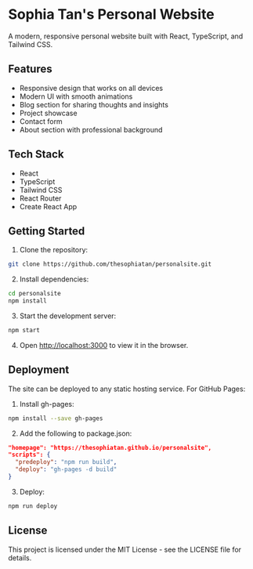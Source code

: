 # Sophia Tan's Personal Website

A modern, responsive personal website built with React, TypeScript, and Tailwind CSS.

## Features

- Responsive design that works on all devices
- Modern UI with smooth animations
- Blog section for sharing thoughts and insights
- Project showcase
- Contact form
- About section with professional background

## Tech Stack

- React
- TypeScript
- Tailwind CSS
- React Router
- Create React App

## Getting Started

1. Clone the repository:
```bash
git clone https://github.com/thesophiatan/personalsite.git
```

2. Install dependencies:
```bash
cd personalsite
npm install
```

3. Start the development server:
```bash
npm start
```

4. Open [http://localhost:3000](http://localhost:3000) to view it in the browser.

## Deployment

The site can be deployed to any static hosting service. For GitHub Pages:

1. Install gh-pages:
```bash
npm install --save gh-pages
```

2. Add the following to package.json:
```json
"homepage": "https://thesophiatan.github.io/personalsite",
"scripts": {
  "predeploy": "npm run build",
  "deploy": "gh-pages -d build"
}
```

3. Deploy:
```bash
npm run deploy
```

## License

This project is licensed under the MIT License - see the LICENSE file for details. 